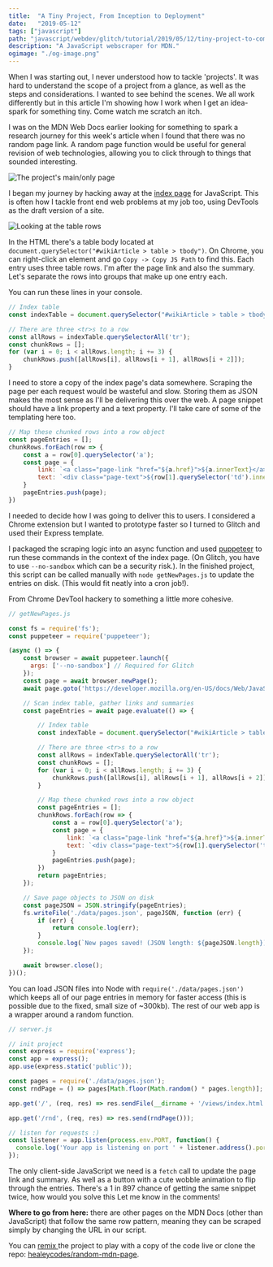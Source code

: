 ```yaml
---
title:  "A Tiny Project, From Inception to Deployment"
date:   "2019-05-12"
tags: ["javascript"]
path: "javascript/webdev/glitch/tutorial/2019/05/12/tiny-project-to-completion.html"
description: "A JavaScript webscraper for MDN."
ogimage: "./og-image.png"
---
```


When I was starting out, I never understood how to tackle 'projects'. It was hard to understand the scope of a project from a glance, as well as the steps and considerations. I wanted to see behind the scenes. We all work differently but in this article I'm showing how I work when I get an idea-spark for something tiny. Come watch me scratch an itch.

I was on the MDN Web Docs earlier looking for something to spark a research journey for this week's article when I found that there was no random page link. A random page function would be useful for general revision of web technologies, allowing you to click through to things that sounded interesting.

![The project's main/only page](rnd-mdn-preview.png)

I began my journey by hacking away at the [index page](https://developer.mozilla.org/en-US/docs/Web/JavaScript/Index) for JavaScript. This is often how I tackle front end web problems at my job too, using DevTools as the draft version of a site.

![Looking at the table rows](index-hacking.png)

In the HTML there's a table body located at `document.querySelector("#wikiArticle > table > tbody")`. On Chrome, you can right-click an element and go `Copy -> Copy JS Path` to find this. Each entry uses three table rows. I'm after the page link and also the summary. Let's separate the rows into groups that make up one entry each.

You can run these lines in your console.

```javascript
// Index table
const indexTable = document.querySelector("#wikiArticle > table > tbody");

// There are three <tr>s to a row
const allRows = indexTable.querySelectorAll('tr');
const chunkRows = [];
for (var i = 0; i < allRows.length; i += 3) {
    chunkRows.push([allRows[i], allRows[i + 1], allRows[i + 2]]);
}
```

I need to store a copy of the index page's data somewhere. Scraping the page per each request would be wasteful and slow. Storing them as JSON makes the most sense as I'll be delivering this over the web. A page snippet should have a link property and a text property. I'll take care of some of the templating here too.

```javascript
// Map these chunked rows into a row object
const pageEntries = [];
chunkRows.forEach(row => {
    const a = row[0].querySelector('a');
    const page = {
        link: `<a class="page-link "href="${a.href}">${a.innerText}</a>`,
        text: `<div class="page-text">${row[1].querySelector('td').innerText}</div>`
    }
    pageEntries.push(page);
})
```

I needed to decide how I was going to deliver this to users. I considered a Chrome extension but I wanted to prototype faster so I turned to Glitch and used their Express template.

I packaged the scraping logic into an async function and used [puppeteer](https://github.com/GoogleChrome/puppeteer) to run these commands in the context of the index page. (On Glitch, you have to use `--no-sandbox` which can be a security risk.). In the finished project, this script can be called manually with `node getNewPages.js` to update the entries on disk. (This would fit neatly into a cron job!).

From Chrome DevTool hackery to something a little more cohesive.

```javascript
// getNewPages.js

const fs = require('fs');
const puppeteer = require('puppeteer');

(async () => {
    const browser = await puppeteer.launch({
      args: ['--no-sandbox'] // Required for Glitch
    });
    const page = await browser.newPage();
    await page.goto('https://developer.mozilla.org/en-US/docs/Web/JavaScript/Index');

    // Scan index table, gather links and summaries
    const pageEntries = await page.evaluate(() => {

        // Index table
        const indexTable = document.querySelector("#wikiArticle > table > tbody");

        // There are three <tr>s to a row
        const allRows = indexTable.querySelectorAll('tr');
        const chunkRows = [];
        for (var i = 0; i < allRows.length; i += 3) {
            chunkRows.push([allRows[i], allRows[i + 1], allRows[i + 2]]);
        }

        // Map these chunked rows into a row object
        const pageEntries = [];
        chunkRows.forEach(row => {
            const a = row[0].querySelector('a');
            const page = {
                link: `<a class="page-link "href="${a.href}">${a.innerText}</a>`,
                text: `<div class="page-text">${row[1].querySelector('td').innerText}</div>`
            }
            pageEntries.push(page);
        })
        return pageEntries;
    });

    // Save page objects to JSON on disk
    const pageJSON = JSON.stringify(pageEntries);
    fs.writeFile('./data/pages.json', pageJSON, function (err) {
        if (err) {
            return console.log(err);
        }
        console.log(`New pages saved! (JSON length: ${pageJSON.length})`);
    });

    await browser.close();
})();
```

You can load JSON files into Node with `require('./data/pages.json')` which keeps all of our page entries in memory for faster access (this is possible due to the fixed, small size of ~300kb). The rest of our web app is a wrapper around a random function.

```javascript
// server.js

// init project
const express = require('express');
const app = express();
app.use(express.static('public'));

const pages = require('./data/pages.json');
const rndPage = () => pages[Math.floor(Math.random() * pages.length)];

app.get('/', (req, res) => res.sendFile(__dirname + '/views/index.html'));

app.get('/rnd', (req, res) => res.send(rndPage()));

// listen for requests :)
const listener = app.listen(process.env.PORT, function() {
  console.log('Your app is listening on port ' + listener.address().port);
});
```

The only client-side JavaScript we need is a `fetch` call to update the page link and summary. As well as a button with a cute wobble animation to flip through the entries. There's a 1 in 897 chance of getting the same snippet twice, how would you solve this Let me know in the comments!

**Where to go from here:** there are other pages on the MDN Docs (other than JavaScript) that follow the same row pattern, meaning they can be scraped simply by changing the URL in our script.

You can [remix ](https://random-mdn-page.glitch.me/) the project to play with a copy of the code live or clone the repo: [healeycodes/random-mdn-page](https://github.com/healeycodes/random-mdn-page).